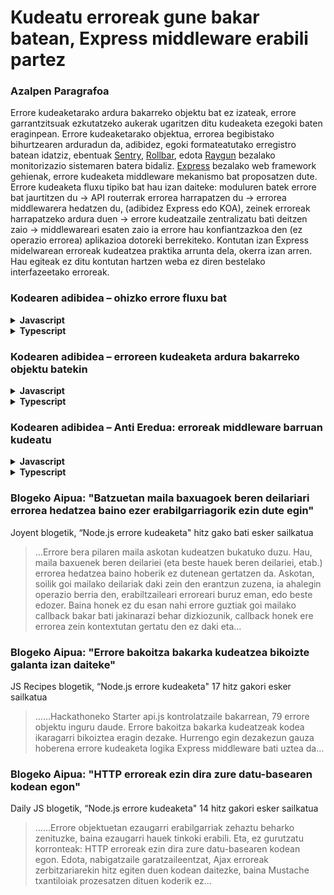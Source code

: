 # Kudeatu erroreak gune bakar batean, Express middleware erabili partez

### Azalpen Paragrafoa

Errore kudeaketarako ardura bakarreko objektu bat ez izateak, errore garrantzitsuak ezkutatzeko aukerak ugaritzen ditu kudeaketa ezegoki baten eraginpean. Errore kudeaketarako objektua, errorea begibistako bihurtzearen arduradun da, adibidez, egoki formateatutako erregistro batean idatziz, ebentuak [Sentry](https://sentry.io/), [Rollbar](https://rollbar.com/), edota [Raygun](https://raygun.com/) bezalako monitorizazio sistemaren batera bidaliz. [Express](http://expressjs.com/en/guide/error-handling.html#writing-error-handlers) bezalako web framework gehienak, errore kudeaketa middleware mekanismo bat proposatzen dute. Errore kudeaketa fluxu tipiko bat hau izan daiteke: moduluren batek errore bat jaurtitzen du -> API routerrak errorea harrapatzen du -> errorea middlewarera hedatzen du, (adibidez Express edo KOA), zeinek erroreak harrapatzeko ardura duen -> errore kudeatzaile zentralizatu bati deitzen zaio -> middlewareari esaten zaio ia errore hau konfiantzazkoa den (ez operazio errorea) aplikazioa dotoreki berrekiteko. Kontutan izan Express midelwarean erroreak kudeatzea praktika arrunta dela, okerra izan arren. Hau egiteak ez ditu kontutan hartzen weba ez diren bestelako interfazeetako erroreak.

### Kodearen adibidea – ohizko errore fluxu bat

<details>
<summary><strong>Javascript</strong></summary>

```javascript
// DAL (Data Access Layer) geruza, ez ditugu erroreak hemen kudeatzen
DB.gehituDokumentua(bezeroBerria, (errorea, emaitza) => {
  if (errorea)
    throw new Error('Errore azalpen bikaina dator hemen', bestelako parametro erabilgarri batzuk)
});

// API bide kodea, errore sinkrono eta asinkronoak harrapatu eta middlewarera desbideratzen ditugu hemen
try {
  bezeroZerbitzua.gehituBerria(req.body).then((emaitza) => {
    res.status(200).json(emaitza);
  }).catch((errorea) => {
    next(errorea)
  });
}
catch (errorea) {
  next(errorea);
}

// Errore-kudeaketa middlewarea, errore kudeatzaile zentralizatuari uzten diogu errore kudeaketa
app.use(async (errorea, req, res, next) => {
  const operazioErroreaDa = await erroreKudeatzailea.kudeatuErrorea(errorea);
  if (!operazioErroreaDa) {
    next(errorea);
  }
});
```

</details>

<details>
<summary><strong>Typescript</strong></summary>

```typescript
// DAL (Data Access Layer) geruza, ez ditugu erroreak hemen kudeatzen
DB.gehituDokumentua(bezeroBerria, (errorea: Error, emaitza: Result) => {
  if (errorea)
    throw new Error('Errore azalpen bikaina dator hemen', bestelako parametro erabilgarri batzuk)
});

// API bide kodea, errore sinkrono eta asinkronoak harrapatu eta middlewarera desbideratzen ditugu hemen
try {
  bezeroZerbitzua.gehituBerria(req.body).then((emaitza: Result) => {
    res.status(200).json(emaitza);
  }).catch((errorea: Error) => {
    next(errorea)
  });
}
catch (errorea) {
  next(errorea);
}

// Errore-kudeaketa middlewarea, errore kudeatzaile zentralizatuari uzten diogu errore kudeaketa
app.use(async (errorea: Error, req: Request, res: Response, next: NextFunction) => {
  const operazioErroreaDa = await erroreKudeatzailea.kudeatuErrorea(errorea);
  if (!operazioErroreaDa) {
    next(errorea);
  }
});
```

</details>

### Kodearen adibidea – erroreen kudeaketa ardura bakarreko objektu batekin

<details>
<summary><strong>Javascript</strong></summary>

```javascript
module.exports.kudeatzailea = new erroreKudeatzailea();

function erroreKudeatzailea() {
  this.erroreaKudeatu = async (errorea) => {
    await logger.erroreaErregistratu(errorea);
    await kritikoaBadaAdministrariariPostaElektronikoaBidali;
    await kritikoaBadaOperazioZerrendanGorde;
    await erabakiIaOperazioErroreaDen;
  };
}
```

</details>

<details>
<summary><strong>Typescript</strong></summary>

```typescript
class ErroreKudeatzailea {
  public async erroreaKudeatu(errorea: Error): Promise<void> {
    await logger.erroreaErregistratu(errorea);
    await kritikoaBadaAdministrariariPostaElektronikoaBidali();
    await kritikoaBadaOperazioZerrendanGorde();
    await erabakiIaOperazioErroreaDen();
  }
}

export const kudeatzailea = new ErroreKudeatzailea();
```

</details>

### Kodearen adibidea – Anti Eredua: erroreak middleware barruan kudeatu

<details>
<summary><strong>Javascript</strong></summary>

```javascript
// zuzeneko errore kudeaketa middlewarean, Cron atazak eta frogatze erroreak kudeatuko dituena?
app.use((errorea, req, res, next) => {
  logger.erroreaErregistratu(errorea);
  if (errorea.larritasuna == erroreak.altua) {
    posta.postaElektronikoaBidali(
      konfigurazioa.administrariPostaElektronikoa,
      "Errore kritikoa gertatu da",
      errorea
    );
  }
  if (!errorea.operazioErroreaDa) {
    next(errorea);
  }
});
```

</details>

<details>
<summary><strong>Typescript</strong></summary>

```typescript
// zuzeneko errore kudeaketa middlewarean, Cron atazak eta frogatze erroreak kudeatuko dituena?
app.use((errorea: Error, req: Request, res: Response, next: NextFunction) => {
  logger.erroreaErregistratu(errorea);
  if (errorea.larritasuna == erroreak.altua) {
    posta.postaElektronikoaBidali(
      konfigurazioa.administrariPostaElektronikoa,
      "Errore kritikoa gertatu da",
      errorea
    );
  }
  if (!errorea.operazioErroreaDa) {
    next(errorea);
  }
});
```

</details>

### Blogeko Aipua: "Batzuetan maila baxuagoek beren deilariari errorea hedatzea baino ezer erabilgarriagorik ezin dute egin"

Joyent blogetik, “Node.js errore kudeaketa" hitz gako bati esker sailkatua

> …Errore bera pilaren maila askotan kudeatzen bukatuko duzu. Hau, maila baxuenek beren deilariei (eta beste hauek beren deilariei, etab.) errorea hedatzea baino hoberik ez dutenean gertatzen da. Askotan, soilik goi mailako deilariak daki zein den erantzun zuzena, ia ahalegin operazio berria den, erabiltzaileari erroreari buruz eman, edo beste edozer. Baina honek ez du esan nahi errore guztiak goi mailako callback bakar bati jakinarazi behar dizkiozunik, callback honek ere errorea zein kontextutan gertatu den ez daki eta…

### Blogeko Aipua: "Errore bakoitza bakarka kudeatzea bikoizte galanta izan daiteke"

JS Recipes blogetik, “Node.js errore kudeaketa" 17 hitz gakori esker sailkatua

> ……Hackathoneko Starter api.js kontrolatzaile bakarrean, 79 errore objektu inguru daude. Errore bakoitza bakarka kudeatzeak kodea ikaragarri bikoiztea eragin dezake. Hurrengo egin dezakezun gauza hoberena errore kudeaketa logika Express middleware bati uztea da…

### Blogeko Aipua: "HTTP erroreak ezin dira zure datu-basearen kodean egon"

Daily JS blogetik, “Node.js errore kudeaketa" 14 hitz gakori esker sailkatua

> ……Errore objektuetan ezaugarri erabilgarriak zehaztu beharko zenituzke, baina ezaugarri hauek tinkoki erabili. Eta, ez gurutzatu korronteak: HTTP erroreak ezin dira zure datu-basearen kodean egon. Edota, nabigatzaile garatzaileentzat, Ajax erroreak zerbitzariarekin hitz egiten duen kodean daitezke, baina Mustache txantiloiak prozesatzen dituen koderik ez…
